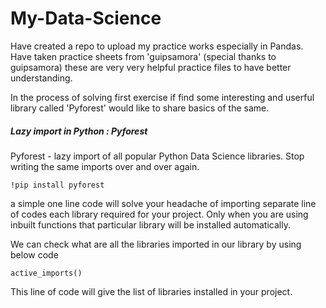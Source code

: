 # My-Data-Science

Have created a repo to upload my practice works especially in Pandas. Have taken practice sheets from 'guipsamora' (special thanks to guipsamora) these are very very helpful practice files to have better understanding.

In the process of solving first exercise if find some interesting and userful library called 'Pyforest' would like to share basics of the same.

##### Lazy import in Python : Pyforest

Pyforest - lazy import of all popular Python Data Science libraries.
Stop writing the same imports over and over again.

`!pip install pyforest`

a simple one line code will solve your headache of importing separate line of
codes each library required for your project. Only when you are using inbuilt functions
that particular library will be installed automatically.

We can check what are all the libraries imported in our library by using below code

`active_imports()`

This line of code will give the list of libraries installed in your project.
